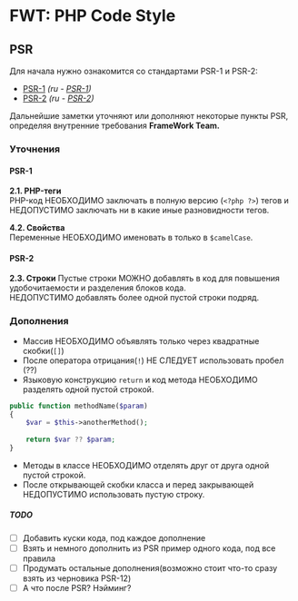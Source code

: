 # FWT: PHP Code Style

## PSR
Для начала нужно ознакомится со стандартами PSR-1 и PSR-2:
* [PSR-1](https://www.php-fig.org/psr/psr-1/)
_(ru - [PSR-1](https://svyatoslav.biz/misc/psr_translation/#_PSR-1))_
* [PSR-2](https://www.php-fig.org/psr/psr-2/)
_(ru - [PSR-2](https://svyatoslav.biz/misc/psr_translation/#_PSR-2))_

Дальнейшие заметки уточняют или дополняют некоторые пункты PSR, определяя внутренние требования **FrameWork Team.**

### Уточнения

#### PSR-1
**2.1. PHP-теги**  
PHP-код НЕОБХОДИМО заключать в полную версию (`<?php ?>`) тегов и НЕДОПУСТИМО заключать ни в какие иные разновидности тегов.

**4.2. Свойства**  
Переменные НЕОБХОДИМО именовать в только в `$camelCase`.

#### PSR-2
**2.3. Строки**
Пустые строки МОЖНО добавлять в код для повышения удобочитаемости и разделения блоков кода.  
НЕДОПУСТИМО добавлять более одной пустой строки подряд.

### Дополнения
* Массив НЕОБХОДИМО объявлять только через квадратные скобки(`[]`)
* После оператора отрицания(`!`) НЕ СЛЕДУЕТ использовать пробел (??)
* Языковую конструкцию `return` и код метода НЕОБХОДИМО разделять одной пустой строкой.
```php
public function methodName($param)
{
    $var = $this->anotherMethod();
    
    return $var ?? $param;
}
```
* Методы в классе НЕОБХОДИМО отделять друг от друга одной пустой строкой.
* После открывающей скобки класса и перед закрывающей НЕДОПУСТИМО использовать пустую строку.


##### TODO
- [ ] Добавить куски кода, под каждое дополнение
- [ ] Взять и немного дополнить из PSR пример одного кода, под все правила
- [ ] Продумать остальные дополнения(возможно стоит что-то сразу взять из черновика PSR-12)
- [ ] А что после PSR? Нэйминг?
